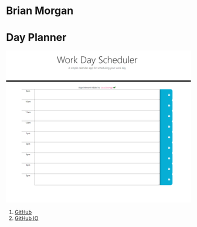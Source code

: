 # Brian Morgan

# **Day Planner**


![HW4 SS](WorkDay.png)

1. [GitHub](https://github.com/N-Person/day-planner)
2. [GitHub IO](https://n-person.github.io/day-planner/)